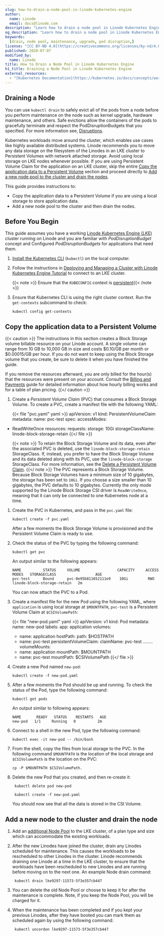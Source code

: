 ```yaml
---
slug: how-to-drain-a-node-pool-in-linode-kubernetes-engine
author:
  name: Linode
  email: docs@linode.com
description: "Learn how to drain a node pool in Linode Kubernetes Engine, create a Persistent Volume and copy the application data to a Persistent Volume."
og_description: "Learn how to drain a node pool in Linode Kubernetes Engine, create a Persistent Volume and copy the application data to a Persistent Volume."
keywords:
  [drain, node pool, maintenance, upgrade, pod disruption,]
license: "[CC BY-ND 4.0](https://creativecommons.org/licenses/by-nd/4.0)"
published: 2020-07-07
modified_by:
  name: Linode
title: How to Drain a Node Pool in Linode Kubernetes Engine
h1_title: Draining a Node Pool in Linode Kubernetes Engine
external_resources:
  - "[Kubernetes Documentation](https://kubernetes.io/docs/concepts/workloads/pods/disruptions/)"
---
```


## Draining a Node

You can use `kubectl drain` to safely evict all of the pods from a node before you perform maintenance on the node such as kernel upgrade, hardware maintenance, and others. Safe evictions allow the containers of the pods to gracefully terminate and respect the PodDisruptionBudgets that you specified. For more information see, [Disruptions](https://kubernetes.io/docs/concepts/workloads/pods/disruptions/).

Kubernetes workloads move around the cluster, which enables use cases like highly available distributed systems. Linode recommends you to move any data storage on the filesystem of the Linodes in an LKE cluster to Persistent Volumes with network attached storage. Avoid using local storage on LKE nodes whenever possible. If you are using Persistent Volume Claim for the application on an LKE cluster, skip the entire [Copy the application data to a Persistent Volume](#copy-the-application-data-to-a-persistent-volume) section and proceed directly to [Add a new node pool to the cluster and drain the nodes](#add-a-new-node-pool-to-the-cluster-and-drain-the-nodes).

This guide provides instructions to:

- Copy the application data to a Persistent Volume if you are using a local storage to store application data.
- Add a new node pool to the cluster and then drain the nodes.


## Before You Begin

This guide assumes you have a working [Linode Kubernetes Engine (LKE)](https://www.linode.com/products/kubernetes/) cluster running on Linode and you are familiar with *PodDisruptionBudget* concept and Configured *PodDisruptionBudgets* for applications that need them.

1.  [Install the Kubernetes CLI](/docs/guides/deploy-and-manage-a-cluster-with-linode-kubernetes-engine-a-tutorial/#install-kubectl) (`kubectl`) on the local computer.

1.  Follow the instructions in [Deploying and Managing a Cluster with Linode Kubernetes Engine Tutorial](/docs/guides/deploy-and-manage-a-cluster-with-linode-kubernetes-engine-a-tutorial/) to connect to an LKE cluster.

    {{< note >}} Ensure that the `KUBECONFIG` context is [persistent](/docs/guides/deploy-and-manage-a-cluster-with-linode-kubernetes-engine-a-tutorial/#persist-the-kubeconfig-context){{< /note >}}

1.  Ensure that Kubernetes CLI is using the right cluster context. Run the `get-contexts` subcommand to check:

        kubectl config get-contexts

## Copy the application data to a Persistent Volume

{{< caution >}}
The instructions in this section creates a Block Storage volume billable resource on your Linode account. A single volume can range from 10 GB to 10,000 GB in size and costs $0.10/GB per month or $0.00015/GB per hour. If you do not want to keep using the Block Storage volume that you create, be sure to delete it when you have finished the guide.

If you remove the resources afterward, you are only billed for the hour(s) that the resources were present on your account. Consult the [Billing and Payments](/docs/guides/understanding-billing-and-payments/) guide for detailed information about how hourly billing works and for a table of plan pricing.
{{</ caution >}}

1.  Create a *Persistent Volume Claim* (PVC) that consumes a Block Storage Volume. To create a PVC, create a manifest file with the following YAML:

    {{< file "pvc.yaml" yaml >}}
apiVersion: v1
kind: PersistentVolumeClaim
metadata:
  name: pvc-test
spec:
  accessModes:
  - ReadWriteOnce
  resources:
    requests:
      storage: 10Gi
  storageClassName: linode-block-storage-retain
{{</ file >}}

    {{< note >}}
  To retain the Block Storage Volume and its data, even after the associated PVC is deleted, use the `linode-block-storage-retain` StorageClass. If, instead, you prefer to have the Block Storage Volume and its data deleted along with its PVC, use the `linode-block-storage` StorageClass. For more information, see the [Delete a Persistent Volume Claim](/docs/guides/deploy-volumes-with-the-linode-block-storage-csi-driver/#delete-a-persistent-volume-claim).
{{</ note >}}
      The PVC represents a Block Storage Volume. Because Block Storage Volumes have a minimum size of 10 gigabytes, the storage has been set to `10Gi`. If you choose a size smaller than 10 gigabytes, the PVC defaults to 10 gigabytes. Currently the only mode supported by the Linode Block Storage CSI driver is `ReadWriteOnce`, meaning that it can only be connected to one Kubernetes node at a time.

1.  Create the PVC in Kubernetes, and pass in the `pvc.yaml` file:

        kubectl create -f pvc.yaml

    After a few moments the Block Storage Volume is provisioned and the Persistent Volume Claim is ready to use.

1.  Check the status of the PVC by typing the following command:

        kubectl get pvc

    An output similar to the following appears:

        NAME          STATUS     VOLUME                 CAPACITY     ACCESS MODES   STORAGECLASS                  AGE
        pvc-test      Bound      pvc-0e95b811652111e9    10Gi         RWO           linode-block-storage-retain   2m

    You can now attach the PVC to a Pod.

1.  Create a manifest file for the new Pod using the following YAML, where `application` is using local storage at `$MOUNTPATH`, `pvc-test` is a Persistent Volume Claim at `$CSIVolumePath`:

      {{< file "new-pod.yaml" yaml >}}
apiVersion: v1
kind: Pod
metadata:
  name: new-pod
  labels:
    app: application
      volumes:
      - name: application
        hostPath:
          path: $HOSTPATH
      - name: pvc-test
        persistentVolumeClaim:
          claimName: pvc-test
    ........
      volumeMounts:
      - name: application
        mountPath: $MOUNTPATH
      - name: pvc-test
        mountPath: $CSIVolumePath
{{</ file >}}

1.  Create a new Pod named `new-pod`:

        kubectl create -f new-pod.yaml

1.  After a few moments the Pod should be up and running. To check the status of the Pod, type the following command:

        kubectl get pods

    An output similar to following appears:

        NAME       READY   STATUS    RESTARTS   AGE
        new-pod   1/1     Running   0          2m

1.  Connect to a shell in the new Pod, type the following command:

        kubectl exec -it new-pod -- /bin/bash

1.  From the shell, copy the files from local storage to the PVC. In the following command `$MOUNTPATH` is the location of the local storage and `$CSIVolumePath` is the location on the PVC:

        cp -P $MOUNTPATH $CSIVolumePath.

1. Delete the new Pod that you created, and then re-create it:

        kubectl delete pod new-pod

        kubectl create -f new-pod.yaml

   You should now see that all the data is stored in the CSI Volume.

## Add a new node to the cluster and drain the node

1. Add an [additional Node Pool](/docs/guides/deploy-and-manage-a-cluster-with-linode-kubernetes-engine-a-tutorial/#adding-a-node-pool) to the LKE cluster, of a plan type and size which can accommodate the existing workloads.

1. After the new Linodes have joined the cluster, drain any Linodes scheduled for maintenance. This causes the workloads to be rescheduled to other Linodes in the cluster. Linode recommends draining one Linode at a time in the LKE cluster, to ensure that the workloads have been rescheduled to new Linodes and are running before moving on to the next one. An example Node drain command:

        kubectl drain lke9297-11573-5f3e357cb447

1. You can delete the old Node Pool or choose to keep it for after the maintenance is complete. Note, if you keep the Node Pool, you will be charged for it.

1. When the maintenance has been completed and if you kept your previous Linodes, after they have booted you can mark them as scheduled again by using the following command:

        kubectl uncordon lke9297-11573-5f3e357cb447
